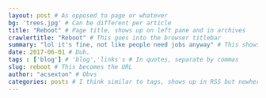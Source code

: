 ```yaml
---
layout: post # As opposed to page or whatever
bg: 'trees.jpg' # Can be different per article
title: "Reboot" # Page title, shows up on left pane and in archives
crawlertitle: "Reboot" # This goes into the browser titlebar
summary: "lol it's fine, not like people need jobs anyway" # This shows up on the left frame and on things like facebook posts
date: 2017-06-01 # Duh.
tags : ['blog'] # 'blog','links's # In quotes, separate by commas
slug: reboot # This becomes the URL
author: "acsexton" # Obvs
categories: posts # I think similar to tags, shows up in RSS but nowhere else?
---
```


